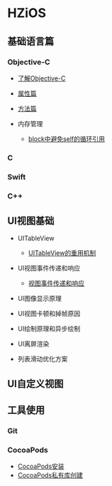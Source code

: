# HZiOS

## 基础语言篇
 
### Objective-C 
 
 + [了解Objective-C ](https://github.com/huaTJ0210/HZiOS/blob/master/基础-语言篇/Objective-C/Effective-ObjectiveC/了解objective-C.md)
 + [属性篇](https://github.com/huaTJ0210/HZiOS/blob/master/基础-语言篇/Objective-C/Effective-ObjectiveC/属性篇.md)
 + [方法篇](https://github.com/huaTJ0210/HZiOS/blob/master/基础-语言篇/Objective-C/Effective-ObjectiveC/方法篇.md)
 + 内存管理
   
   - [block中避免self的循环引用](https://github.com/huaTJ0210/HZiOS/blob/master/基础-语言篇/Objective-C/Effective-ObjectiveC/self避免引用循环.md)
 
 ### C
 
 ### Swift
 
 ### C++
 
 ## UI视图基础 
 
  + UITableView  
  
    - [UITableView的重用机制](https://github.com/huaTJ0210/HZiOS/blob/master/知识模块/HZUIKIT/HZUIKIT/UITableView/UITableView的重用机制/UITableView的重用机制.md)    
  + UI视图事件传递和响应   
  
    - [视图事件传递和响应](https://raw.githubusercontent.com/huaTJ0210/HZiOS/master/知识模块/8-UI视图/视图事件传递和响应.jpeg) 
    
  + UI图像显示原理
  + UI视图卡顿和掉帧原因
  + UI绘制原理和异步绘制
  + UI离屏渲染
  + 列表滑动优化方案
  
  ## UI自定义视图
 
 ## 工具使用
 
 ### Git
 
 ### CocoaPods
 + [CocoaPods安装](https://github.com/huaTJ0210/HZiOS/blob/master/工具使用/Cocoapods/CocoaPods创建.md)
 + [CocoaPods私有库创建](https://github.com/huaTJ0210/HZiOS/blob/master/工具使用/Cocoapods/cocoaPod私有库.md)
